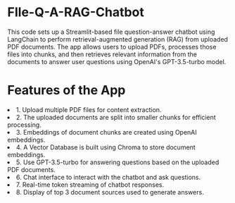 # FIle-Q-A-RAG-Chatbot
This code sets up a Streamlit-based file question-answer chatbot using LangChain to perform retrieval-augmented generation (RAG) from uploaded PDF documents. The app allows users to upload PDFs, processes those files into chunks, and then retrieves relevant information from the documents to answer user questions using OpenAI's GPT-3.5-turbo model.

# Features of the App
<li>1. Upload multiple PDF files for content extraction.</li>
<li>2. The uploaded documents are split into smaller chunks for efficient processing.</li>
<li>3. Embeddings of document chunks are created using OpenAI embeddings.</li>
<li>4. A Vector Database is built using Chroma to store document embeddings.</li>
<li>5. Use GPT-3.5-turbo for answering questions based on the uploaded PDF documents.</li>
<li>6. Chat interface to interact with the chatbot and ask questions.</li>
<li>7. Real-time token streaming of chatbot responses.</li>
<li>8. Display of top 3 document sources used to generate answers.</li>
